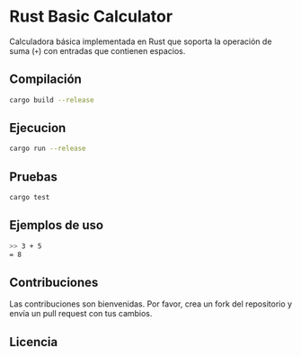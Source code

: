 # Rust Basic Calculator

Calculadora básica implementada en Rust que soporta la operación de suma (`+`) con entradas que contienen espacios.


## Compilación
```bash
cargo build --release
```


## Ejecucion
```bash
cargo run --release
```

## Pruebas
```bash
cargo test
```

## Ejemplos de uso
```bash
>> 3 + 5
= 8
```

## Contribuciones
Las contribuciones son bienvenidas. Por favor, crea un fork del repositorio y envía un pull request con tus cambios.


## Licencia
